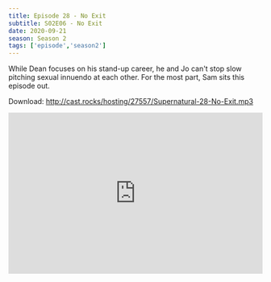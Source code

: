 ```yaml
---
title: Episode 28 - No Exit
subtitle: S02E06 - No Exit
date: 2020-09-21
season: Season 2
tags: ['episode','season2']
---
```


While Dean focuses on his stand-up career, he and Jo can't stop slow pitching sexual innuendo at each other. For the most part, Sam sits this episode out.

Download: <a href="http://cast.rocks/hosting/27557/Supernatural-28-No-Exit.mp3" Alt="Supernatural Episode 28 - No Exit">http://cast.rocks/hosting/27557/Supernatural-28-No-Exit.mp3</a>

<iframe src="https://cast.rocks/player/27557/Supernatural-28-No-Exit.mp3?episodeTitle=Episode%2028%20-%20No%20Exit&podcastTitle=Couple%20of%20Idjits&episodeDate=September%2021st%2C%202020&imageURL=https%3A%2F%2Fcast.rocks%2Fhosting%2F27557%2Ffeeds%2FCAURZ.jpg" style="border: none; min-height: 265px; max-height: 320px; max-width: 558px; min-width: 270px; width: 100%; height: 100%;" scrollbars="no"></iframe>
